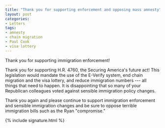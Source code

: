 ```yaml
---
title: "Thank you for supporting enforcement and opposing mass amnesty"
layout: post
categories:
- Letters
tags:
- amnesty
- chain migration
- Paul Cook
- visa lottery
---
```


Thank you for supporting immigration enforcement!

Thank you for supporting H.R. 4760, the Securing America's future act! This legislation would mandate the use of the E-Verify system, end chain migration and the visa lottery, and reduce immigration numbers --- all things that need to happen. It is disappointing that so many of your Republican colleagues voted against sensible immigration policy changes.

Thank you again and please continue to support immigration enforcement and sensible immigration changes and be sure to oppose terrible immigration bills such as the Ryan "compromise."

{% include signature.html %}
